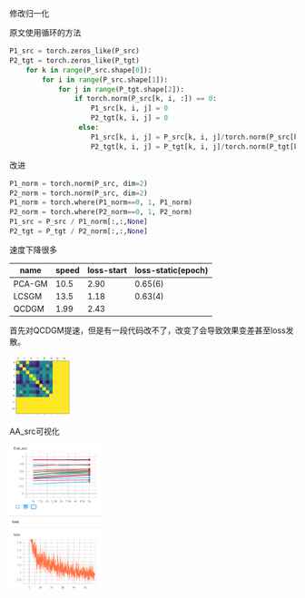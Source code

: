 

修改归一化

原文使用循环的方法

```python
P1_src = torch.zeros_like(P_src)
P2_tgt = torch.zeros_like(P_tgt)
	for k in range(P_src.shape[0]):
		for i in range(P_src.shape[1]):	
			for j in range(P_tgt.shape[2]):
				if torch.norm(P_src[k, i, :]) == 0:
					P1_src[k, i, j] = 0
					P2_tgt[k, i, j] = 0
				 else:
				 	P1_src[k, i, j] = P_src[k, i, j]/torch.norm(P_src[k, i, :])
				 	P2_tgt[k, i, j] = P_tgt[k, i, j]/torch.norm(P_tgt[k, i, :])     
```

改进

```python
P1_norm = torch.norm(P_src, dim=2)
P2_norm = torch.norm(P_src, dim=2)
P1_norm = torch.where(P1_norm==0, 1, P1_norm)
P2_norm = torch.where(P2_norm==0, 1, P2_norm)
P1_src = P_src / P1_norm[:,:,None]
P2_tgt = P_tgt / P2_norm[:,:,None]
```



速度下降很多

| name   | speed | loss-start | loss-static(epoch) |
| ------ | ----- | ---------- | ------------------ |
| PCA-GM | 10.5  | 2.90       | 0.65(6)            |
| LCSGM  | 13.5  | 1.18       | 0.63(4)            |
| QCDGM  | 1.99  | 2.43       |                    |

首先对QCDGM提速，但是有一段代码改不了，改变了会导致效果变差甚至loss发散。



<img src="image-20210421230504058.png" alt="image-20210421230504058" style="zoom:25%;" />

AA_src可视化

<img src="image-20210423115841570.png" alt="image-20210423115841570" style="zoom: 25%;" />